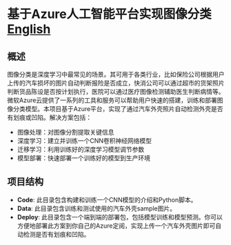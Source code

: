 # 基于Azure人工智能平台实现图像分类 [English](AI/ImageClassification/README-EN.md)
## 概述
图像分类是深度学习中最常见的场景。其可用于各类行业，比如保险公司根据用户上传的汽车损坏的图片自动判断报险是否成立，快消公司可以通过超市的货架照片判断货品陈设是否按计划执行，医院可以通过医疗图像检测辅助医生判断病情等。微软Azure云提供了一系列的工具和服务可以帮助用户快速的搭建，训练和部署图像分类模型。本项目基于Azure平台，实现了通过汽车外壳照片自动检测外壳是否有划痕或凹陷。解决方案包括：
- 图像处理：对图像分割提取关键信息
- 深度学习：建立并训练一个CNN卷积神经网络模型
- 迁移学习：利用训练好的深度学习模型调节参数
- 模型部署：快速部署一个训练好的模型到生产环境

## 项目结构 
- **Code**: 此目录包含构建和训练一个CNN模型的介绍和Python脚本。
- **Data**:  此目录包含训练和测试使用的汽车外壳sample图片。
- **Deploy**: 此目录包含一个端到端的部署包，包括模型训练和模型预测。你可以方便地部署此方案到你自己的Azure定阅，实现上传一个汽车外壳图片即可自动检测是否有划痕和凹陷。